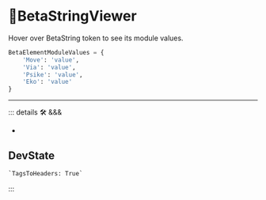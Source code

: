 # 🔷<beta>BetaStringViewer</beta>

Hover over BetaString token to see its module values.

```py
BetaElementModuleValues = {
    'Move': 'value',
    'Via': 'value',
    'Psike': 'value',
    'Eko': 'value'
}
```

---

<!-- =================================================== -->
<!-- =================================================== -->
<!-- =================================================== -->
<!-- =================================================== -->
<!-- =================================================== -->
::: details 🛠 <dev>&&&</dev>



-

## DevState

```py
`TagsToHeaders: True`
```

:::
